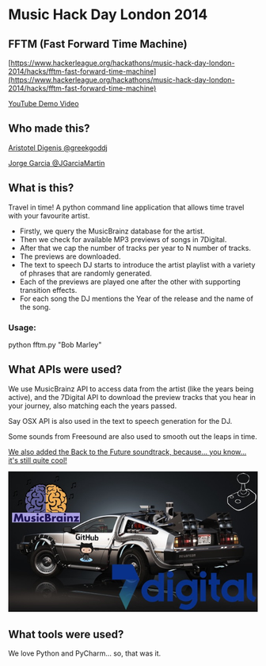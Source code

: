 Music Hack Day London 2014
==========================

## FFTM (Fast Forward Time Machine)

[https://www.hackerleague.org/hackathons/music-hack-day-london-2014/hacks/fftm-fast-forward-time-machine](https://www.hackerleague.org/hackathons/music-hack-day-london-2014/hacks/fftm-fast-forward-time-machine)

[YouTube Demo Video](https://www.youtube.com/watch?v=shS5FI_f1ZU)

## Who made this?

[Aristotel Digenis @greekgoddj](http://www.twitter.com/greekgoddj)

[Jorge Garcia @JGarciaMartin](http://www.twitter.com/JGarciaMartin)

## What is this?

Travel in time! A python command line application that allows time travel with your favourite artist.

- Firstly, we query the MusicBrainz database for the artist.
- Then we check for available MP3 previews of songs in 7Digital.
- After that we cap the number of tracks per year to N number of tracks.
- The previews are downloaded.
- The text to speech DJ starts to introduce the artist playlist with a variety of phrases that are randomly generated.
- Each of the previews are played one after the other with supporting transition effects.
- For each song the DJ mentions the Year of the release and the name of the song.

### Usage:

python fftm.py "Bob Marley"

## What APIs were used?

We use MusicBrainz API to access data from the artist (like the years being active), and the 7Digital API to download the preview
tracks that you hear in your journey, also matching each the years passed.

Say OSX API is also used in the text to speech generation for the DJ.

Some sounds from Freesound are also used to smooth out the leaps in time.

[We also added the Back to the Future soundtrack, because... you know... it's still quite cool!](https://www.youtube.com/watch?v=e8TZbze72Bc)

![Screenshot](FFTM_API_Slides.jpeg)

## What tools were used?

We love Python and PyCharm... so, that was it. 
